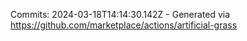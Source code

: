 Commits: 2024-03-18T14:14:30.142Z - Generated via https://github.com/marketplace/actions/artificial-grass
<br>
